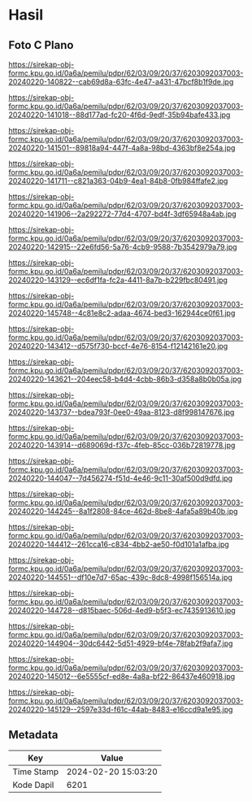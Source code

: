 # Hasil

## Foto C Plano

https://sirekap-obj-formc.kpu.go.id/0a6a/pemilu/pdpr/62/03/09/20/37/6203092037003-20240220-140822--cab69d8a-63fc-4e47-a431-47bcf8b1f9de.jpg

https://sirekap-obj-formc.kpu.go.id/0a6a/pemilu/pdpr/62/03/09/20/37/6203092037003-20240220-141018--88d177ad-fc20-4f6d-9edf-35b94bafe433.jpg

https://sirekap-obj-formc.kpu.go.id/0a6a/pemilu/pdpr/62/03/09/20/37/6203092037003-20240220-141501--89818a94-447f-4a8a-98bd-4363bf8e254a.jpg

https://sirekap-obj-formc.kpu.go.id/0a6a/pemilu/pdpr/62/03/09/20/37/6203092037003-20240220-141711--c821a363-04b9-4ea1-84b8-0fb984ffafe2.jpg

https://sirekap-obj-formc.kpu.go.id/0a6a/pemilu/pdpr/62/03/09/20/37/6203092037003-20240220-141906--2a292272-77d4-4707-bd4f-3df65948a4ab.jpg

https://sirekap-obj-formc.kpu.go.id/0a6a/pemilu/pdpr/62/03/09/20/37/6203092037003-20240220-142915--22e6fd56-5a76-4cb9-9588-7b3542979a79.jpg

https://sirekap-obj-formc.kpu.go.id/0a6a/pemilu/pdpr/62/03/09/20/37/6203092037003-20240220-143129--ec6df1fa-fc2a-4411-8a7b-b229fbc80491.jpg

https://sirekap-obj-formc.kpu.go.id/0a6a/pemilu/pdpr/62/03/09/20/37/6203092037003-20240220-145748--4c81e8c2-adaa-4674-bed3-162944ce0f61.jpg

https://sirekap-obj-formc.kpu.go.id/0a6a/pemilu/pdpr/62/03/09/20/37/6203092037003-20240220-143412--d575f730-bccf-4e76-8154-f12142161e20.jpg

https://sirekap-obj-formc.kpu.go.id/0a6a/pemilu/pdpr/62/03/09/20/37/6203092037003-20240220-143621--204eec58-b4d4-4cbb-86b3-d358a8b0b05a.jpg

https://sirekap-obj-formc.kpu.go.id/0a6a/pemilu/pdpr/62/03/09/20/37/6203092037003-20240220-143737--bdea793f-0ee0-49aa-8123-d8f998147676.jpg

https://sirekap-obj-formc.kpu.go.id/0a6a/pemilu/pdpr/62/03/09/20/37/6203092037003-20240220-143914--d689069d-f37c-4feb-85cc-036b72819778.jpg

https://sirekap-obj-formc.kpu.go.id/0a6a/pemilu/pdpr/62/03/09/20/37/6203092037003-20240220-144047--7d456274-f51d-4e46-9c11-30af500d9dfd.jpg

https://sirekap-obj-formc.kpu.go.id/0a6a/pemilu/pdpr/62/03/09/20/37/6203092037003-20240220-144245--8a1f2808-84ce-462d-8be8-4afa5a89b40b.jpg

https://sirekap-obj-formc.kpu.go.id/0a6a/pemilu/pdpr/62/03/09/20/37/6203092037003-20240220-144412--261cca16-c834-4bb2-ae50-f0d101a1afba.jpg

https://sirekap-obj-formc.kpu.go.id/0a6a/pemilu/pdpr/62/03/09/20/37/6203092037003-20240220-144551--df10e7d7-65ac-439c-8dc8-4998f156514a.jpg

https://sirekap-obj-formc.kpu.go.id/0a6a/pemilu/pdpr/62/03/09/20/37/6203092037003-20240220-144728--d815baec-506d-4ed9-b5f3-ec7435913610.jpg

https://sirekap-obj-formc.kpu.go.id/0a6a/pemilu/pdpr/62/03/09/20/37/6203092037003-20240220-144904--30dc6442-5d51-4929-bf4e-78fab2f9afa7.jpg

https://sirekap-obj-formc.kpu.go.id/0a6a/pemilu/pdpr/62/03/09/20/37/6203092037003-20240220-145012--6e5555cf-ed8e-4a8a-bf22-86437e460918.jpg

https://sirekap-obj-formc.kpu.go.id/0a6a/pemilu/pdpr/62/03/09/20/37/6203092037003-20240220-145129--2597e33d-f61c-44ab-8483-e16ccd9a1e95.jpg


## Metadata

| Key        | Value               |
| ---------- | ------------------- |
| Time Stamp | 2024-02-20 15:03:20 |
| Kode Dapil | 6201                |



